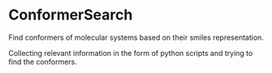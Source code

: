 # ConformerSearch
Find conformers of molecular systems based on their smiles representation. 

Collecting relevant information in the form of python scripts and trying to find the conformers.
